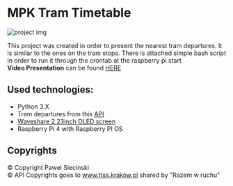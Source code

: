 # MPK Tram Timetable
![project img](https://i.imgur.com/igkY1HG.jpeg)

This project was created in order to present the nearest tram departures. It is similar to the ones on the tram stops.
There is attached simple bash script in order to run it through the crontab at the raspberry pi start <br/>
**Video Presentation** can be found [HERE](https://www.youtube.com/watch?v=YwPdIU6F4kk)

## Used technologies:
- Python 3.X
- Tram departures from this [API](https://www.tomekzaw.pl/ttss/)
- [Waveshare 2.23inch OLED screen](share.com/wiki/2.23inch_OLED_HAT)
- Raspberry Pi 4 with Raspberry PI OS

## Copyrights
© Copyright Pawel Siecinski <br/>
© API Copyrights goes to www.ttss.krakow.pl
shared by "Razem w ruchu"
